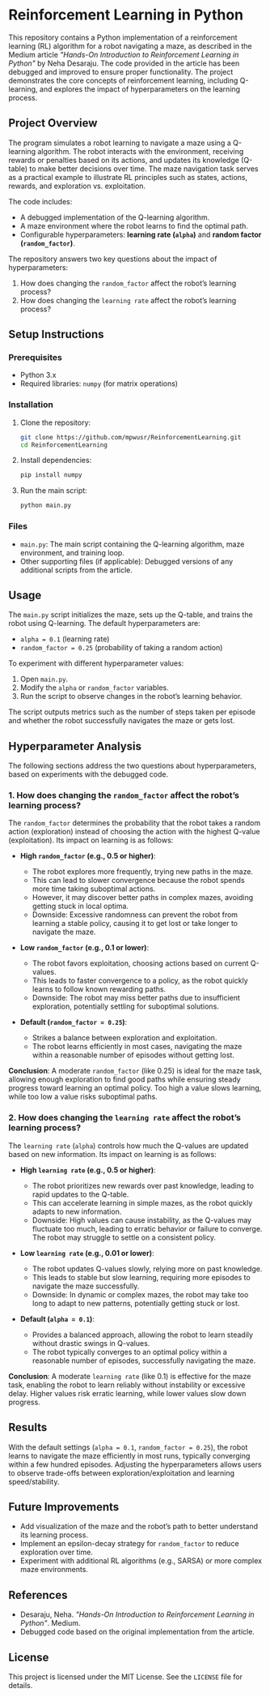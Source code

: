 # Reinforcement Learning in Python

This repository contains a Python implementation of a reinforcement learning (RL) algorithm for a robot navigating a maze, as described in the Medium article *"Hands-On Introduction to Reinforcement Learning in Python"* by Neha Desaraju. The code provided in the article has been debugged and improved to ensure proper functionality. The project demonstrates the core concepts of reinforcement learning, including Q-learning, and explores the impact of hyperparameters on the learning process.

## Project Overview

The program simulates a robot learning to navigate a maze using a Q-learning algorithm. The robot interacts with the environment, receiving rewards or penalties based on its actions, and updates its knowledge (Q-table) to make better decisions over time. The maze navigation task serves as a practical example to illustrate RL principles such as states, actions, rewards, and exploration vs. exploitation.

The code includes:
- A debugged implementation of the Q-learning algorithm.
- A maze environment where the robot learns to find the optimal path.
- Configurable hyperparameters: **learning rate (`alpha`)** and **random factor (`random_factor`)**.

The repository answers two key questions about the impact of hyperparameters:
1. How does changing the `random_factor` affect the robot’s learning process?
2. How does changing the `learning rate` affect the robot’s learning process?

## Setup Instructions

### Prerequisites
- Python 3.x
- Required libraries: `numpy` (for matrix operations)

### Installation
1. Clone the repository:
   ```bash
   git clone https://github.com/mpwusr/ReinforcementLearning.git
   cd ReinforcementLearning
   ```
2. Install dependencies:
   ```bash
   pip install numpy
   ```
3. Run the main script:
   ```bash
   python main.py
   ```

### Files
- `main.py`: The main script containing the Q-learning algorithm, maze environment, and training loop.
- Other supporting files (if applicable): Debugged versions of any additional scripts from the article.

## Usage

The `main.py` script initializes the maze, sets up the Q-table, and trains the robot using Q-learning. The default hyperparameters are:
- `alpha = 0.1` (learning rate)
- `random_factor = 0.25` (probability of taking a random action)

To experiment with different hyperparameter values:
1. Open `main.py`.
2. Modify the `alpha` or `random_factor` variables.
3. Run the script to observe changes in the robot’s learning behavior.

The script outputs metrics such as the number of steps taken per episode and whether the robot successfully navigates the maze or gets lost.

## Hyperparameter Analysis

The following sections address the two questions about hyperparameters, based on experiments with the debugged code.

### 1. How does changing the `random_factor` affect the robot’s learning process?

The `random_factor` determines the probability that the robot takes a random action (exploration) instead of choosing the action with the highest Q-value (exploitation). Its impact on learning is as follows:

- **High `random_factor` (e.g., 0.5 or higher)**:
  - The robot explores more frequently, trying new paths in the maze.
  - This can lead to slower convergence because the robot spends more time taking suboptimal actions.
  - However, it may discover better paths in complex mazes, avoiding getting stuck in local optima.
  - Downside: Excessive randomness can prevent the robot from learning a stable policy, causing it to get lost or take longer to navigate the maze.

- **Low `random_factor` (e.g., 0.1 or lower)**:
  - The robot favors exploitation, choosing actions based on current Q-values.
  - This leads to faster convergence to a policy, as the robot quickly learns to follow known rewarding paths.
  - Downside: The robot may miss better paths due to insufficient exploration, potentially settling for suboptimal solutions.

- **Default (`random_factor = 0.25`)**:
  - Strikes a balance between exploration and exploitation.
  - The robot learns efficiently in most cases, navigating the maze within a reasonable number of episodes without getting lost.

**Conclusion**: A moderate `random_factor` (like 0.25) is ideal for the maze task, allowing enough exploration to find good paths while ensuring steady progress toward learning an optimal policy. Too high a value slows learning, while too low a value risks suboptimal paths.

### 2. How does changing the `learning rate` affect the robot’s learning process?

The `learning rate` (`alpha`) controls how much the Q-values are updated based on new information. Its impact on learning is as follows:

- **High `learning rate` (e.g., 0.5 or higher)**:
  - The robot prioritizes new rewards over past knowledge, leading to rapid updates to the Q-table.
  - This can accelerate learning in simple mazes, as the robot quickly adapts to new information.
  - Downside: High values can cause instability, as the Q-values may fluctuate too much, leading to erratic behavior or failure to converge. The robot may struggle to settle on a consistent policy.

- **Low `learning rate` (e.g., 0.01 or lower)**:
  - The robot updates Q-values slowly, relying more on past knowledge.
  - This leads to stable but slow learning, requiring more episodes to navigate the maze successfully.
  - Downside: In dynamic or complex mazes, the robot may take too long to adapt to new patterns, potentially getting stuck or lost.

- **Default (`alpha = 0.1`)**:
  - Provides a balanced approach, allowing the robot to learn steadily without drastic swings in Q-values.
  - The robot typically converges to an optimal policy within a reasonable number of episodes, successfully navigating the maze.

**Conclusion**: A moderate `learning rate` (like 0.1) is effective for the maze task, enabling the robot to learn reliably without instability or excessive delay. Higher values risk erratic learning, while lower values slow down progress.

## Results

With the default settings (`alpha = 0.1`, `random_factor = 0.25`), the robot learns to navigate the maze efficiently in most runs, typically converging within a few hundred episodes. Adjusting the hyperparameters allows users to observe trade-offs between exploration/exploitation and learning speed/stability.

## Future Improvements

- Add visualization of the maze and the robot’s path to better understand its learning process.
- Implement an epsilon-decay strategy for `random_factor` to reduce exploration over time.
- Experiment with additional RL algorithms (e.g., SARSA) or more complex maze environments.

## References

- Desaraju, Neha. *"Hands-On Introduction to Reinforcement Learning in Python"*. Medium.
- Debugged code based on the original implementation from the article.

## License

This project is licensed under the MIT License. See the `LICENSE` file for details.
